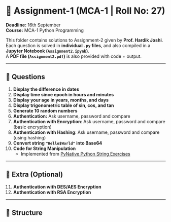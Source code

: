 # 📝 Assignment-1 (MCA-1 | Roll No: 27)

**Deadline:** 16th September  
**Course:** MCA-1 Python Programming  

This folder contains solutions to Assignment-2 given by **Prof. Hardik Joshi**.  
Each question is solved in **individual `.py` files**, and also compiled in a **Jupyter Notebook (`Assignment2.ipynb`)**.  
A **PDF file (`Assignment2.pdf`)** is also provided with code + output.  

---

## 📌 Questions

1. **Display the difference in dates**  
2. **Display time since epoch in hours and minutes**  
3. **Display your age in years, months, and days**  
4. **Display trigonometric table of sin, cos, and tan**  
5. **Generate 10 random numbers**  
6. **Authentication:** Ask username, password and compare  
7. **Authentication with Encryption**: Ask username, password and compare (basic encryption)  
8. **Authentication with Hashing**: Ask username, password and compare (using hashing)  
9. **Convert string `"Hello$World"` into Base64**  
10. **Code for String Manipulation**  
    - Implemented from [PyNative Python String Exercises](https://pynative.com/python-string-exercise/#h-exercise-11-reverse-a-given-string)  

---

## 🔹 Extra (Optional)

11. **Authentication with DES/AES Encryption**  
12. **Authentication with RSA Encryption**  

---

## 📂 Structure
